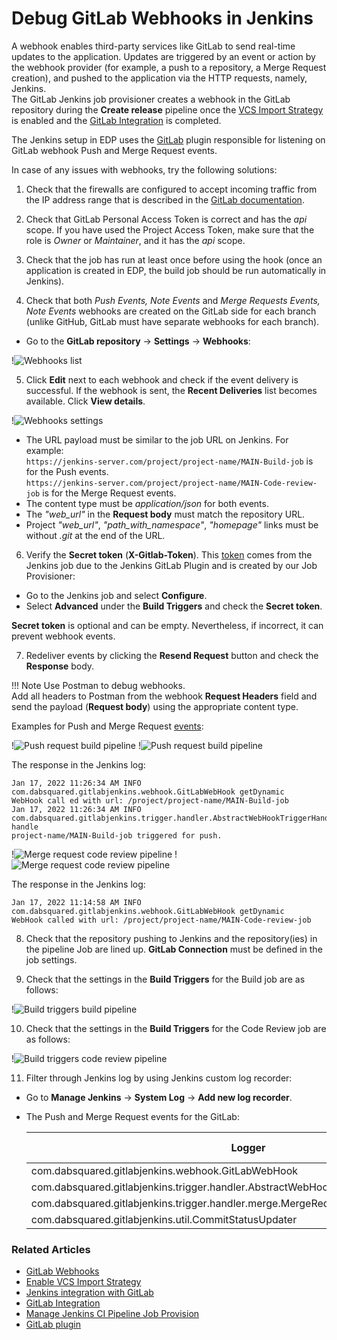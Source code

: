 # Debug GitLab Webhooks in Jenkins

A webhook enables third-party services like GitLab to send real-time updates to the application. Updates are triggered by an event or action by the webhook provider (for example, a push to a repository, a Merge Request creation), and pushed to the application via the HTTP requests, namely, Jenkins.<br>
The GitLab Jenkins job provisioner creates a webhook in the GitLab repository during the **Create release** pipeline once the [VCS Import Strategy](import-strategy.md) is enabled and the [GitLab Integration](gitlab-integration.md) is completed.

The Jenkins setup in EDP uses the [GitLab](https://plugins.jenkins.io/gitlab-plugin/) plugin responsible for listening on GitLab webhook Push and Merge Request events.

In case of any issues with webhooks, try the following solutions:

1. Check that the firewalls are configured to accept incoming traffic from the IP address range that is described in the [GitLab documentation](https://docs.gitlab.com/ee/user/gitlab_com/#ip-range).

2. Check that GitLab Personal Access Token is correct and has the *api* scope. If you have used the Project Access Token, make sure that the role is *Owner* or *Maintainer*, and it has the *api* scope.

3. Check that the job has run at least once before using the hook (once an application is created in EDP, the build job should be run automatically in Jenkins).

4. Check that both _Push Events, Note Events_ and _Merge Requests Events, Note Events_ webhooks are created on the GitLab side for each branch (unlike GitHub, GitLab must have separate webhooks for each branch).
  * Go to the **GitLab repository** -> **Settings** -> **Webhooks**:

  !![Webhooks list](../assets/operator-guide/gitlab-webhooks1.png "Webhooks list")

5. Click **Edit** next to each webhook and check if the event delivery is successful. If the webhook is sent, the **Recent Deliveries** list becomes available. Click **View details**.

  !![Webhooks settings](../assets/operator-guide/gitlab-webhooks2.png "Webhooks settings")

  * The URL payload must be similar to the job URL on Jenkins. For example:<br>
  `https://jenkins-server.com/project/project-name/MAIN-Build-job` is for the Push events.<br>
  `https://jenkins-server.com/project/project-name/MAIN-Code-review-job` is for the Merge Request events.
  * The content type must be *application/json* for both events.
  * The *"web_url"* in the **Request body** must match the repository URL.
  * Project *"web_url"*, *"path_with_namespace"*, *"homepage"* links must be without *.git* at the end of the URL.

6. Verify the **Secret token** (**X-Gitlab-Token**). This [token](https://docs.gitlab.com/ee/integration/jenkins.html#configure-a-webhook) comes from the Jenkins job due to the Jenkins GitLab Plugin and is created by our Job Provisioner:
  * Go to the Jenkins job and select **Configure**.
  * Select **Advanced** under the **Build Triggers** and check the **Secret token**.

  **Secret token** is optional and can be empty. Nevertheless, if incorrect, it can prevent webhook events.

7. Redeliver events by clicking the **Resend Request** button and check the **Response** body.

  !!! Note
      Use Postman to debug webhooks.<br>
      Add all headers to Postman from the webhook **Request Headers** field and send the payload (**Request body**) using the appropriate content type.<br>

   Examples for Push and Merge Request [events](https://docs.gitlab.com/ee/user/project/integrations/webhook_events.html):

  !![Push request build pipeline](../assets/operator-guide/gitlab-webhooks-postman01.png "Postman push request payload headers")
  !![Push request build pipeline](../assets/operator-guide/gitlab-webhooks-postman1.png "Push request build pipeline")

  The response in the Jenkins log:

  ```
  Jan 17, 2022 11:26:34 AM INFO com.dabsquared.gitlabjenkins.webhook.GitLabWebHook getDynamic
  WebHook call ed with url: /project/project-name/MAIN-Build-job
  Jan 17, 2022 11:26:34 AM INFO com.dabsquared.gitlabjenkins.trigger.handler.AbstractWebHookTriggerHandler handle
  project-name/MAIN-Build-job triggered for push.
  ```

  !![Merge request code review pipeline](../assets/operator-guide/gitlab-webhooks-postman02.png "Postman merge request payload headers")
  !![Merge request code review pipeline](../assets/operator-guide/gitlab-webhooks-postman2.png "Merge request code review pipeline")

  The response in the Jenkins log:

  ```
  Jan 17, 2022 11:14:58 AM INFO com.dabsquared.gitlabjenkins.webhook.GitLabWebHook getDynamic
  WebHook called with url: /project/project-name/MAIN-Code-review-job
  ```

8. Check that the repository pushing to Jenkins and the repository(ies) in the pipeline Job are lined up. **GitLab Connection** must be defined in the job settings.

9. Check that the settings in the **Build Triggers** for the Build job are as follows:

  !![Build triggers build pipeline](../assets/operator-guide/gitlab-webhooks3.png "Build triggers build pipeline")

10. Check that the settings in the **Build Triggers** for the Code Review job are as follows:

  !![Build triggers code review pipeline](../assets/operator-guide/gitlab-webhooks4.png "Build triggers code review pipeline")

11. Filter through Jenkins log by using Jenkins custom log recorder:
  * Go to **Manage Jenkins** -> **System Log** -> **Add new log recorder**.
  * The Push and Merge Request events for the GitLab:

    | Logger | Log Level |
    | ------ | --------- |
    | com.dabsquared.gitlabjenkins.webhook.GitLabWebHook | ALL |
    | com.dabsquared.gitlabjenkins.trigger.handler.AbstractWebHookTriggerHandler | ALL |
    | com.dabsquared.gitlabjenkins.trigger.handler.merge.MergeRequestHookTriggerHandlerImpl | ALL |
    | com.dabsquared.gitlabjenkins.util.CommitStatusUpdater | ALL |

### Related Articles

* [GitLab Webhooks](https://docs.gitlab.com/ee/user/project/integrations/webhooks.html)
* [Enable VCS Import Strategy](import-strategy.md)
* [Jenkins integration with GitLab](https://docs.gitlab.com/ee/integration/jenkins.html)
* [GitLab Integration](gitlab-integration.md)
* [Manage Jenkins CI Pipeline Job Provision](manage-jenkins-ci-job-provision.md)
* [GitLab plugin](https://plugins.jenkins.io/gitlab-plugin/)
